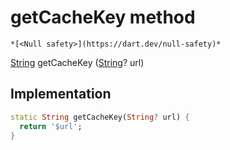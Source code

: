 


# getCacheKey method




    *[<Null safety>](https://dart.dev/null-safety)*




[String](https://api.flutter.dev/flutter/dart-core/String-class.html) getCacheKey
([String](https://api.flutter.dev/flutter/dart-core/String-class.html)? url)








## Implementation

```dart
static String getCacheKey(String? url) {
  return '$url';
}
```







